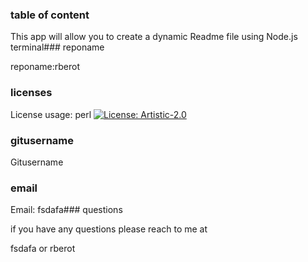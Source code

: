  ### table of content 

 This app will allow you to create a dynamic Readme file using Node.js terminal### reponame 

 reponame:rberot

 ### licenses 

 License usage: perl [![License: Artistic-2.0](https://img.shields.io/badge/License-Perl-0298c3.svg)](https://opensource.org/licenses/Artistic-2.0)

 ### gitusername 

 Gitusername

 ### email 

 Email: fsdafa### questions 

 if you have any questions please reach to me at 

 fsdafa or rberot